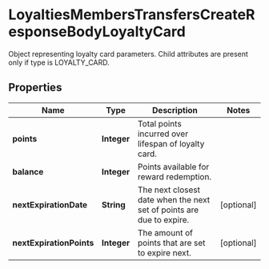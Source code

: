 

# LoyaltiesMembersTransfersCreateResponseBodyLoyaltyCard

Object representing loyalty card parameters. Child attributes are present only if type is LOYALTY_CARD.

## Properties

| Name | Type | Description | Notes |
|------------ | ------------- | ------------- | -------------|
|**points** | **Integer** | Total points incurred over lifespan of loyalty card. |  |
|**balance** | **Integer** | Points available for reward redemption. |  |
|**nextExpirationDate** | **String** | The next closest date when the next set of points are due to expire. |  [optional] |
|**nextExpirationPoints** | **Integer** | The amount of points that are set to expire next. |  [optional] |



